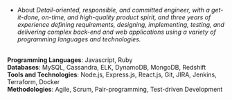 - About
*Detail-oriented, responsible, and committed engineer, with a get-it-done, on-time, and high-quality product spirit, and three years of experience defining requirements, designing, implementing, testing, and delivering complex back-end and web applications using a variety of programming languages and technologies.*


<br /> **Programming Languages**: Javascript, Ruby
<br /> **Databases**: MySQL, Cassandra, ELK, DynamoDB, MongoDB, Redshift
<br /> **Tools and Technologies**: Node.js, Express.js, React.js, Git, JIRA, Jenkins, Terraform, Docker
<br /> **Methodologies**: Agile, Scrum, Pair-programming, Test-driven Development
